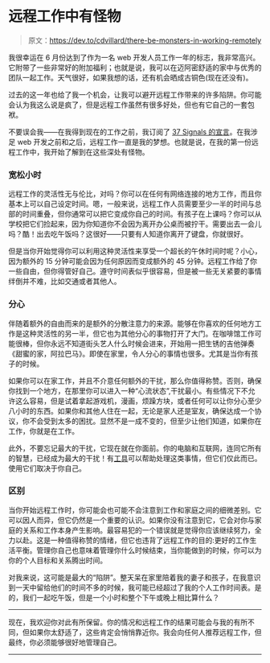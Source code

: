 # 远程工作中有怪物

> 原文：<https://dev.to/cdvillard/there-be-monsters-in-working-remotely>

我很幸运在 6 月份达到了作为一名 web 开发人员工作一年的标志，我非常高兴。它附带了一些非常好的附加福利；也就是说，我可以在迈阿密舒适的家中与优秀的团队一起工作。天气很好，如果我想的话，还有机会晒成古铜色(现在还没有)。

过去的这一年也给了我一个机会，让我可以避开远程工作带来的许多陷阱。你可能会认为我这么说是疯了，但是远程工作虽然有很多好处，但也有它自己的一套包袱。

不要误会我——在我得到现在的工作之前，我订阅了 [37 Signals 的宣言](https://37signals.com/remote/)。在我涉足 web 开发之前和之后，远程工作一直是我的梦想。也就是说，在我的第一份远程工作中，我开始了解到在这些深处有怪物。

### 宽松小时

远程工作的灵活性无与伦比，对吗？你可以在任何有网络连接的地方工作，而且你基本上可以自己设定时间。嗯，一般来说，远程工作人员需要至少一半的时间与总部的时间重叠，但你通常可以把它变成你自己的时间。有孩子在上课吗？你可以从学校把它们捡起来，因为你知道你不会因为离开办公桌而被拧干。需要出去一会儿吗？酷！出去吃午饭吗？这很好——只要有人知道你离开了键盘，你就很好。

但是当你开始觉得你可以利用这种灵活性来享受一个超长的午休时间时呢？小心，因为额外的 15 分钟可能会因为任何原因而变成额外的 45 分钟。远程工作给了你一些自由，但你得管好自己。遵守时间表似乎很容易，但是被一些无关紧要的事情绊倒并不难，比如交通或者其他人。

### 分心

伴随着额外的自由而来的是额外的分散注意力的来源。能够在你喜欢的任何地方工作是这种灵活性的另一半，但它也为其他分心的事物打开了大门。在咖啡馆工作可能很棒，但你永远不知道街头艺人什么时候会进来，开始用一把生锈的吉他弹奏《甜蜜的家，阿拉巴马》。即使在家里，令人分心的事情也很多。尤其是当你有孩子的时候。

如果你可以在家工作，并且不介意任何额外的干扰，那么你值得称赞。否则，确保你找到一个地方，在那里你可以进入一种“心流状态”,干扰最小。有些情况下不允许这么容易，但是试着拿起游戏机，漫画，烦躁方块，或者任何可以让你分心至少八小时的东西。如果你和其他人住在一起，无论是家人还是室友，确保达成一个协议，你不会受到太多的困扰。显然不是一成不变的，但至少让他们知道，如果你在工作，你就是在工作。

此外，不要忘记最大的干扰，它现在就在你面前。你的电脑和互联网，连同它所有的智慧，已经成为最大的干扰！有[工具](https://chrome.google.com/webstore/detail/go-fucking-work/hibmkkpfegfiinilnlabbfnjcopdiiig)可以帮助处理这类事情，但它们仅此而已。使用它们取决于你自己。

### 区别

当你开始远程工作时，你可能会也可能不会注意到工作和家庭之间的细微差别。它可以因人而异，但它仍然是一个重要的认识。如果你没有注意到它，它会对你与家庭的关系和工作本身产生影响。最容易犯的一个错误就是觉得你应该继续努力，全力以赴。这是一种值得称赞的情绪，但它也违背了远程工作的目的:更好的工作生活平衡。管理你自己也意味着管理你什么时候结束，当你能做到的时候，你可以为你的个人目标和关系腾出时间。

对我来说，这可能是最大的“陷阱”。整天呆在家里陪着我的妻子和孩子，在我意识到一天中留给他们的时间不多的时候，我可能已经超过了我的个人工作时间表。是的，我们一起吃午饭，但是一个小时和整个下午或晚上相比算什么？

* * *

现在，我欢迎你对此有所保留。你的情况和远程工作的结果可能会与我的有所不同，但如果你太舒适了，这些肯定会悄悄靠近你。我会向任何人推荐远程工作，但最终，你必须能够很好地管理自己。

* * *